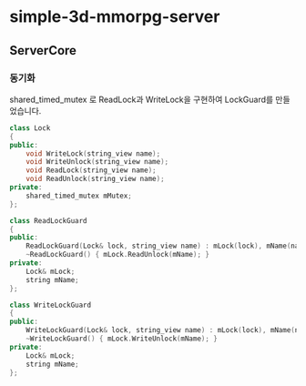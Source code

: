 # simple-3d-mmorpg-server
 
## ServerCore
### 동기화   
shared_timed_mutex 로 ReadLock과 WriteLock을 구현하여 LockGuard를 만들었습니다.
```cpp
class Lock
{
public:
    void WriteLock(string_view name);
    void WriteUnlock(string_view name);
    void ReadLock(string_view name);
    void ReadUnlock(string_view name);
private:
    shared_timed_mutex mMutex;
};

class ReadLockGuard
{
public:
    ReadLockGuard(Lock& lock, string_view name) : mLock(lock), mName(name) { mLock.ReadLock(name); }
    ~ReadLockGuard() { mLock.ReadUnlock(mName); }
private:
    Lock& mLock;
    string mName;
};

class WriteLockGuard
{
public:
    WriteLockGuard(Lock& lock, string_view name) : mLock(lock), mName(name) { mLock.WriteLock(name); }
    ~WriteLockGuard() { mLock.WriteUnlock(mName); }
private:
    Lock& mLock;
    string mName;
};
```

